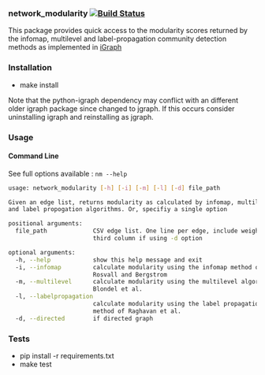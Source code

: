 ### network_modularity [![Build Status](https://travis-ci.org/nirtiac/network_modularity.svg?branch=master)](https://travis-ci.org/nirtiac/network_modularity)

This package provides quick access to the modularity scores returned by the infomap, multilevel and label-propagation community detection methods as implemented in [iGraph](http://igraph.org/python/)

### Installation
* make install

Note that the python-igraph dependency may conflict with an different older igraph package since changed to jgraph. If this occurs consider uninstalling igraph and reinstalling as jgraph.

### Usage

#### Command Line

See full options available : `nm --help`

```sh
usage: network_modularity [-h] [-i] [-m] [-l] [-d] file_path

Given an edge list, returns modularity as calculated by infomap, multilevel
and label propogation algorithms. Or, specifiy a single option

positional arguments:
  file_path             CSV edge list. One line per edge, include weights in
                        third column if using -d option

optional arguments:
  -h, --help            show this help message and exit
  -i, --infomap         calculate modularity using the infomap method of
                        Rosvall and Bergstrom
  -m, --multilevel      calculate modularity using the multilevel algorithm of
                        Blondel et al.
  -l, --labelpropagation
                        calculate modularity using the label propagation
                        method of Raghavan et al.
  -d, --directed        if directed graph
```

### Tests
* pip install -r requirements.txt
* make test

###

